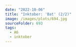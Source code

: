 ```yaml
---
date: "2022-10-06"
title: "Inktober: 'Bat' (2/2)"
image: /images/plots/694.jpg
sourceFolder: 693
tags:
  - A6
  - inktober
---
```

